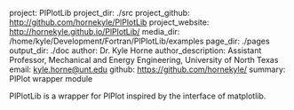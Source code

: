 project: PlPlotLib
project_dir: ./src
project_github: http://github.com/hornekyle/PlPlotLib
project_website: http://hornekyle.github.io/PlPlotLib/
media_dir: /home/kyle/Development/Fortran/PlPlotLib/examples
page_dir: ./pages
output_dir: ./doc
author: Dr. Kyle Horne
author_description: Assistant Professor, Mechanical and Energy Engineering, University of North Texas
email: kyle.horne@unt.edu
github: https://github.com/hornekyle/
summary: PlPlot wrapper module

PlPlotLib is a wrapper for PlPlot inspired by the interface of matplotlib.
